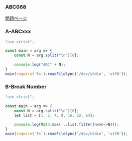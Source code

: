 ### ABC068
[問題ページ](https://atcoder.jp/contests/abc068/tasks)

### A-ABCxxx
```JavaScript
"use strict";

const main = arg => {
    const N = arg.split("\n")[0];
    
    console.log("ABC" + N);
}
main(require('fs').readFileSync('/dev/stdin', 'utf8'));

```

### B-Break Number
```JavaScript
"use strict";
    
const main = arg => {
    const N = arg.split("\n")[0];
    let list = [1, 2, 4, 8, 16, 32, 64];
    
    console.log(Math.max(...list.filter(n=>n<=N)));
}
main(require('fs').readFileSync('/dev/stdin', 'utf8'));

```